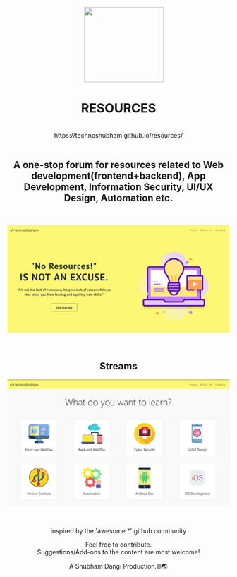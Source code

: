 
<p align="center"> 
&nbsp; &nbsp; &nbsp; <img src="https://image.flaticon.com/icons/svg/74/74960.svg" width="180" height="170">
</p>
<div align="center"><h1>RESOURCES</h1><br>https://technoshubham.github.io/resources/
</div>
  <br>
  <div align="center"> 
<h2>A one-stop forum for resources related to Web development(frontend+backend), App Development, Information Security, UI/UX Design, Automation etc.
</h2>
</div>
<br>
<p align="center"> 
<img src="UI/readme1.png">
</p>
  <br>
  <div align="center"> 
<h2>Streams</h2>
  <p align="center"> 
<img src="UI/readme2.png">
</p>
</div>
   
  
<br>
    <div align="center"> 
 <p>inspired by the 'awesome *' github community </p>
</div>
    
<div align="center"> 
  <p>Feel free to contribute.<br>Suggestions/Add-ons to the content are most welcome!</p>
</div>
<div align="center"> 
 <p>A Shubham Dangi Production.&#127760;&#127759;</p>
 </div>
